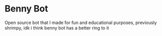 # Benny Bot

Open source bot that I made for fun and educational purposes, previously shrimpy, idk i think benny bot has a better ring to it